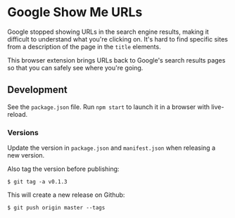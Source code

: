# Google Show Me URLs

Google stopped showing URLs in the search engine results, making it difficult to understand what you're clicking on. It's hard to find specific sites from a description of the page in the `title` elements.

This browser extension brings URLs back to Google's search results pages so that you can safely see where you're going.

## Development

See the `package.json` file. Run `npm start` to launch it in a browser with live-reload.

### Versions

Update the version in `package.json` and `manifest.json` when releasing a new version.

Also tag the version before publishing:

```text
$ git tag -a v0.1.3
```

This will create a new release on Github:

```text
$ git push origin master --tags
```
